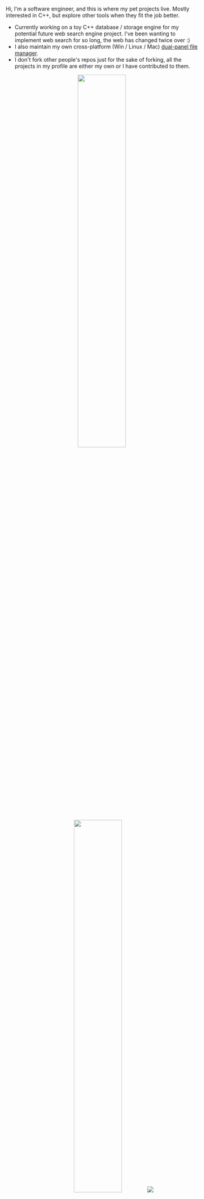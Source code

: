 Hi, I'm a software engineer, and this is where my pet projects live. Mostly interested in C++, but explore other tools when they fit the job better.

* Currently working on a toy C++ database / storage engine for my potential future web search engine project. I've been wanting to implement web search for so long, the web has changed twice over :)
* I also maintain my own cross-platform (Win / Linux / Mac) [dual-panel file manager](https://github.com/VioletGiraffe/file-commander).
* I don't fork other people's repos just for the sake of forking, all the projects in my profile are either my own or I have contributed to them.

<!-- BLOG-POST-LIST:START -->
<!-- BLOG-POST-LIST:END -->

<p align="center">
  <img height="50%" width="auto" src ="https://github-readme-stats.vercel.app/api?username=VioletGiraffe&show_icons=true&count_private=true&theme=noctis_minimus&hide_border=true&bg_color=00000000">
  <img height="50%" width="auto" src ="https://github-readme-stats.vercel.app/api/top-langs/?username=VioletGiraffe&layout=compact&hide_border=true&theme=noctis_minimus&bg_color=00000000&langs_count=6&exclude_repo=UEFI-CPP-headers,MCUFRIEND_kbv_ILI9341,TFT_ST7735,SSD_13XX,clinfo,Arduino-Light-Organ">
  <img src ="https://github-readme-streak-stats.herokuapp.com?user=VioletGiraffe&theme=noctis_minimus&hide_border=true&background=FFFFFF00">
</p>
